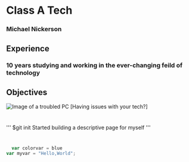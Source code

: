 # Class A Tech #
### Michael Nickerson ###
## Experience ##
### 10 years studying and working in the ever-changing feild of technology ###
## Objectives ##
![Image of a troubled PC](https://github.com/user-attachments/assets/3107c32c-8aea-44d1-8a10-7da9d2abacd0)
[Having issues with your tech?]
#
'''
$git init
Started building a descriptive page for myself
'''
#
``` javascript
  var colorvar = blue
var myvar = "Hello,World";
```

